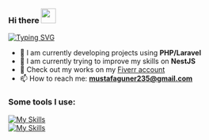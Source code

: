 ### Hi there <img width="30px" height="30px" src="https://media.giphy.com/media/hvRJCLFzcasrR4ia7z/giphy.gif"/>
[![Typing SVG](https://readme-typing-svg.demolab.com?font=&weight=800&size=30&duration=800&pause=1000&color=5394EF&vCenter=true&random=false&width=435&lines=Welcome+to+my+profile!;My+name+is+Mustafa+and..;I'm+a+Software+Developer+)](https://git.io/typing-svg)

- 🔭 I am currently developing projects using **PHP/Laravel**
- 🌱 I am currently trying to improve my skills on **NestJS**
- 📍 Check out my works on my <a href="https://www.fiverr.com/mustafa_guner" target="_blank">Fiverr account </a>
- 📫 How to reach me: **mustafaguner235@gmail.com**

<!--![YOURNAME github stats](https://github-readme-stats.vercel.app/api?username=mustafa-guner&show_icons=true&hide_border=false)-->
<!-- ![YOURNAME github stats](https://github-readme-stats-qjhg.vercel.app/api?username=mustafa-guner&show_icons=true&hide_border=false) -->

### Some tools I use:

[![My Skills](https://skillicons.dev/icons?i=js,html,css,bootstrap,react,vuejs,laravel,php,nodejs,expressjs)](https://skillicons.dev) <br>
[![My Skills](https://skillicons.dev/icons?i=jquery,postman,gitlab,mysql,mongodb,gitlab,git,linux,phpstorm,vscode)](https://skillicons.dev)



